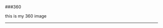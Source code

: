 ###360

this is my 360 image
<script src="//360.vizor.io/scripts/embed.js" data-vizorurl="https://360.vizor.io/embed/v/q0bk" ></script>

***
<script src="//patches.vizor.io/scripts/embed.js" data-vizorurl="//patches.vizor.io/embed/kyle2100/project" ></script>
